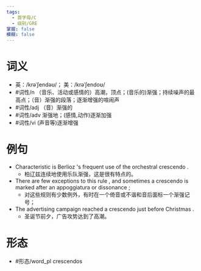```yaml
---
tags:
  - 首字母/C
  - 级别/GRE
掌握: false
模糊: false
---
```

# 词义
- 英：/krəˈʃendəʊ/； 美：/krəˈʃendoʊ/
- #词性/n  （音乐、活动或感情的）高潮，顶点；(音乐的)渐强；持续噪声的最高点；（音）渐强的段落；逐渐增强的喧闹声
- #词性/adj  （音）渐强的
- #词性/adv  渐强地；(感情,动作)逐渐加强
- #词性/vi  (声音等)逐渐增强
# 例句
- Characteristic is Berlioz 's frequent use of the orchestral crescendo .
	- 柏辽兹连续地使用乐队渐强，这是很有特点的。
- There are few exceptions to this rule , and sometimes a crescendo is marked after an appoggiatura or dissonance ;
	- 对这些规则有少数例外，有时在一个倚音或不谐和音后面标一个渐强记号；
- The advertising campaign reached a crescendo just before Christmas .
	- 圣诞节前夕，广告攻势达到了高潮。
# 形态
- #形态/word_pl crescendos
